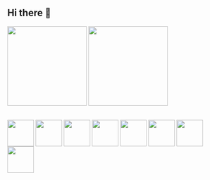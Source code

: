 ## Hi there 👋

<div>
  <img height="180em" src="https://github-readme-stats.vercel.app/api?username=Spexxl&theme=midnight-purple&show_icons=true"/>
  <img height="180em" src="https://github-readme-stats.vercel.app/api/top-langs/?username=Spexxl&layout=compact&theme=midnight-purple"/>
</div>

##

<div>
  <a href="google.com"target="_blank"><img align="center" height="60" Widht="60" src="https://cdn.jsdelivr.net/gh/devicons/devicon@latest/icons/csharp/csharp-original.svg" /><a/>
  <img align="center" height="60" Widht="60" src="https://cdn.jsdelivr.net/gh/devicons/devicon@latest/icons/javascript/javascript-original.svg" />
  <img align="center" height="60" Widht="60" src="https://cdn.jsdelivr.net/gh/devicons/devicon@latest/icons/python/python-original.svg" />
  <img align="center" height="60" Widht="60" src="https://cdn.jsdelivr.net/gh/devicons/devicon@latest/icons/html5/html5-original-wordmark.svg" />
  <img align="center" height="60" Widht="60" src="https://cdn.jsdelivr.net/gh/devicons/devicon@latest/icons/css3/css3-original-wordmark.svg" />
  <img align="center" height="60" Widht="60" src="https://api.nuget.org/v3-flatcontainer/avalonia/11.0.10/icon" />
  <img align="center" height="60" Widht="60" src="https://cdn.jsdelivr.net/gh/devicons/devicon@latest/icons/electron/electron-original.svg"/>
  <img align="center" height="60" Widht="60" src="https://cdn.jsdelivr.net/gh/devicons/devicon@latest/icons/dotnetcore/dotnetcore-original.svg"/>
</div>
